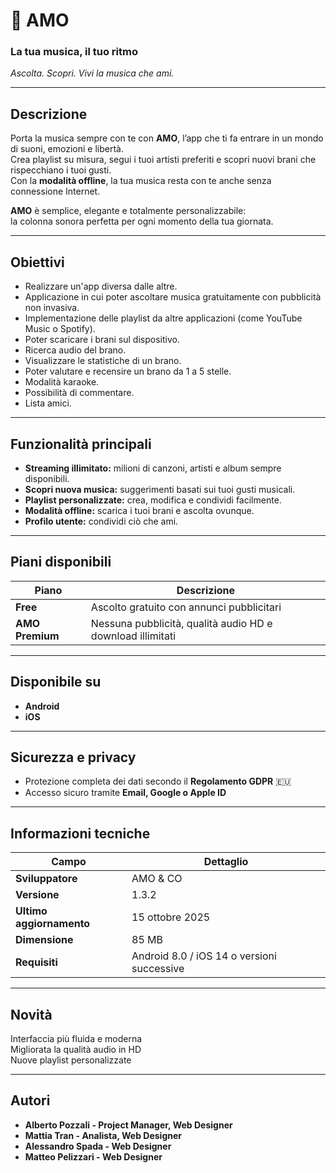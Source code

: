 # 🎵 AMO
### La tua musica, il tuo ritmo  
_Ascolta. Scopri. Vivi la musica che ami._

---

## Descrizione
Porta la musica sempre con te con **AMO**, l’app che ti fa entrare in un mondo di suoni, emozioni e libertà.  
Crea playlist su misura, segui i tuoi artisti preferiti e scopri nuovi brani che rispecchiano i tuoi gusti.  
Con la **modalità offline**, la tua musica resta con te anche senza connessione Internet.  

**AMO** è semplice, elegante e totalmente personalizzabile:  
la colonna sonora perfetta per ogni momento della tua giornata.

---

## Obiettivi
- Realizzare un'app diversa dalle altre.  
- Applicazione in cui poter ascoltare musica gratuitamente con pubblicità non invasiva.  
- Implementazione delle playlist da altre applicazioni (come YouTube Music o Spotify).  
- Poter scaricare i brani sul dispositivo.  
- Ricerca audio del brano.  
- Visualizzare le statistiche di un brano.  
- Poter valutare e recensire un brano da 1 a 5 stelle.  
- Modalità karaoke.  
- Possibilità di commentare.  
- Lista amici.  

---

## Funzionalità principali

- **Streaming illimitato:** milioni di canzoni, artisti e album sempre disponibili.  
- **Scopri nuova musica:** suggerimenti basati sui tuoi gusti musicali.  
- **Playlist personalizzate:** crea, modifica e condividi facilmente.  
- **Modalità offline:** scarica i tuoi brani e ascolta ovunque.  
- **Profilo utente:** condividi ciò che ami.  

---

## Piani disponibili

| Piano | Descrizione |
|-------|--------------|
| **Free** | Ascolto gratuito con annunci pubblicitari |
| **AMO Premium** | Nessuna pubblicità, qualità audio HD e download illimitati |

---

## Disponibile su
- **Android**
- **iOS**

---

## Sicurezza e privacy
- Protezione completa dei dati secondo il **Regolamento GDPR** 🇪🇺  
- Accesso sicuro tramite **Email, Google o Apple ID**

---

## Informazioni tecniche
| Campo | Dettaglio |
|--------|------------|
| **Sviluppatore** | AMO & CO |
| **Versione** | 1.3.2 |
| **Ultimo aggiornamento** | 15 ottobre 2025 |
| **Dimensione** | 85 MB |
| **Requisiti** | Android 8.0 / iOS 14 o versioni successive |

---

## Novità
Interfaccia più fluida e moderna  
Migliorata la qualità audio in HD  
Nuove playlist personalizzate  

---

## Autori
- **Alberto Pozzali - Project Manager, Web Designer**  
- **Mattia Tran - Analista, Web Designer**  
- **Alessandro Spada - Web Designer**  
- **Matteo Pelizzari - Web Designer**
